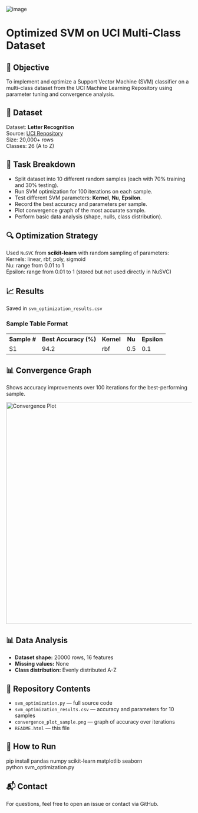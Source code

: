 ![image](https://github.com/user-attachments/assets/32cbae4c-16a9-45df-a5fe-744295323663)

  <h1>Optimized SVM on UCI Multi-Class Dataset</h1>

  <h2>📌 Objective</h2>
  <p>To implement and optimize a Support Vector Machine (SVM) classifier on a multi-class dataset from the UCI Machine Learning Repository using parameter tuning and convergence analysis.</p>

  <h2>📂 Dataset</h2>
  <p>
    Dataset: <strong>Letter Recognition</strong><br>
    Source: <a href="https://archive.ics.uci.edu/ml/datasets/letter+recognition" target="_blank">UCI Repository</a><br>
    Size: 20,000+ rows<br>
    Classes: 26 (A to Z)
  </p>

  <h2>🧪 Task Breakdown</h2>
  <ul>
    <li>Split dataset into 10 different random samples (each with 70% training and 30% testing).</li>
    <li>Run SVM optimization for 100 iterations on each sample.</li>
    <li>Test different SVM parameters: <strong>Kernel</strong>, <strong>Nu</strong>, <strong>Epsilon</strong>.</li>
    <li>Record the best accuracy and parameters per sample.</li>
    <li>Plot convergence graph of the most accurate sample.</li>
    <li>Perform basic data analysis (shape, nulls, class distribution).</li>
  </ul>

  <h2>🔍 Optimization Strategy</h2>
  <p>
    Used <code>NuSVC</code> from <strong>scikit-learn</strong> with random sampling of parameters:<br>
    Kernels: linear, rbf, poly, sigmoid<br>
    Nu: range from 0.01 to 1<br>
    Epsilon: range from 0.01 to 1 (stored but not used directly in NuSVC)<br>
  </p>

  <h2>📈 Results</h2>
  <p>Saved in <code>svm_optimization_results.csv</code></p>

  <h3>Sample Table Format</h3>
  <table>
    <tr>
      <th>Sample #</th>
      <th>Best Accuracy (%)</th>
      <th>Kernel</th>
      <th>Nu</th>
      <th>Epsilon</th>
    </tr>
    <tr>
      <td>S1</td>
      <td>94.2</td>
      <td>rbf</td>
      <td>0.5</td>
      <td>0.1</td>
    </tr>
    <!-- More rows populated by script -->
  </table>

  <h2>📊 Convergence Graph</h2>
  <p>Shows accuracy improvements over 100 iterations for the best-performing sample.</p>
  <img src="convergence_plot_sample.png" alt="Convergence Plot" width="600">

  <h2>📊 Data Analysis</h2>
  <ul>
    <li><strong>Dataset shape:</strong> 20000 rows, 16 features</li>
    <li><strong>Missing values:</strong> None</li>
    <li><strong>Class distribution:</strong> Evenly distributed A-Z</li>
  </ul>

  <h2>💾 Repository Contents</h2>
  <ul>
    <li><code>svm_optimization.py</code> — full source code</li>
    <li><code>svm_optimization_results.csv</code> — accuracy and parameters for 10 samples</li>
    <li><code>convergence_plot_sample.png</code> — graph of accuracy over iterations</li>
    <li><code>README.html</code> — this file</li>
  </ul>

  <h2>🚀 How to Run</h2>
  <div class="code-block">
    pip install pandas numpy scikit-learn matplotlib seaborn<br>
    python svm_optimization.py
  </div>

  <h2>📬 Contact</h2>
  <p>For questions, feel free to open an issue or contact via GitHub.</p>

</body>
</html>

